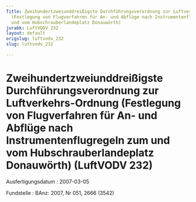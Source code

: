 ```yaml
---
Title: Zweihundertzweiunddreißigste Durchführungsverordnung zur Luftverkehrs-Ordnung
  (Festlegung von Flugverfahren für An- und Abflüge nach Instrumentenflugregeln zum
  und vom Hubschrauberlandeplatz Donauwörth)
jurabk: LuftVODV 232
layout: default
origslug: luftvodv_232
slug: luftvodv_232

---
```


# Zweihundertzweiunddreißigste Durchführungsverordnung zur Luftverkehrs-Ordnung (Festlegung von Flugverfahren für An- und Abflüge nach Instrumentenflugregeln zum und vom Hubschrauberlandeplatz Donauwörth) (LuftVODV 232)

Ausfertigungsdatum
:   2007-03-05

Fundstelle
:   BAnz: 2007, Nr 051, 2666 (3542)

